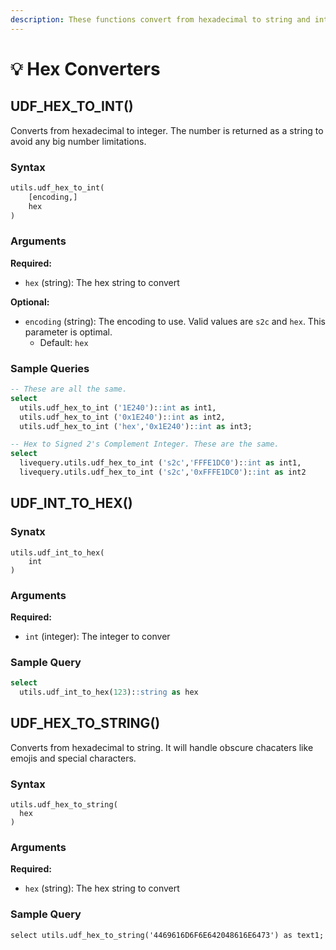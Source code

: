 ```yaml
---
description: These functions convert from hexadecimal to string and integer formats
---
```


# 💡 Hex Converters

## UDF\_HEX\_TO\_INT()

Converts from hexadecimal to integer. The number is returned as a string to avoid any big number limitations.

### Syntax

```sql
utils.udf_hex_to_int(
    [encoding,]
    hex
)
```

### Arguments

**Required:**

* `hex` (string): The hex string to convert

**Optional:**

* `encoding` (string): The encoding to use. Valid values are `s2c` and `hex`. This parameter is optimal.&#x20;
  * Default: `hex`

### Sample Queries

```sql
-- These are all the same.
select
  utils.udf_hex_to_int ('1E240')::int as int1,
  utils.udf_hex_to_int ('0x1E240')::int as int2,
  utils.udf_hex_to_int ('hex','0x1E240')::int as int3;

-- Hex to Signed 2's Complement Integer. These are the same.
select
  livequery.utils.udf_hex_to_int ('s2c','FFFE1DC0')::int as int1,
  livequery.utils.udf_hex_to_int ('s2c','0xFFFE1DC0')::int as int2
```

## UDF\_INT\_TO\_HEX()

### Synatx

```
utils.udf_int_to_hex(
    int
)
```

### Arguments

**Required:**&#x20;

* `int` (integer): The integer to conver&#x20;

### Sample Query

```sql
select
  utils.udf_int_to_hex(123)::string as hex
```

## UDF\_HEX\_TO\_STRING()

Converts from hexadecimal to string. It will handle obscure chacaters like emojis and special characters.&#x20;

### Syntax

```
utils.udf_hex_to_string(
  hex
)
```

### Arguments

**Required:**

* `hex` (string): The hex string to convert&#x20;

### Sample Query

```
select utils.udf_hex_to_string('4469616D6F6E642048616E6473') as text1;
```
